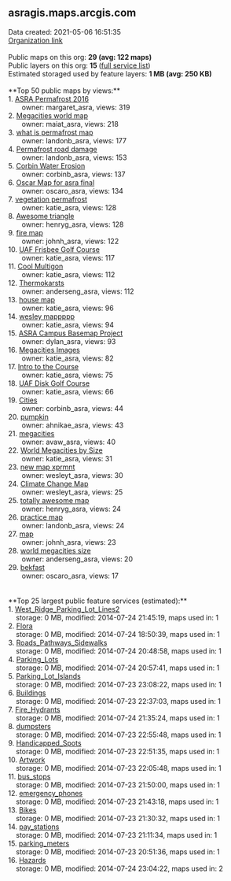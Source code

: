 <h2>asragis.maps.arcgis.com</h2> Data created: 2021-05-06 16:51:35 <br /><a target='new' href='https://asragis.maps.arcgis.com'>Organization link</a><br /><br />Public maps on this org: <b>29 (avg: 122 maps)</b><br />Public layers on this org: <b>15 </b>(<a target='new' href='https://services.arcgis.com/7UfoL2VGtU9id48b/ArcGIS/rest/services'>full service list</a>)<br />Estimated storaged used by feature layers: <b>1 MB (avg: 250 KB)</b><br /><br />**Top 50 public maps by views:**<br />  1. <a target='new' href='https://www.arcgis.com/home/item.html?id=078f0c4bd90d4fedb4df350620105684'>ASRA Permafrost 2016</a> <br />  &nbsp;&nbsp;&nbsp;&nbsp; &nbsp;&nbsp;owner: margaret_asra, views: 319<br />  2. <a target='new' href='https://www.arcgis.com/home/item.html?id=02d10cd2c5074fc88f4b3d36b67877e3'>Megacities world map</a> <br />  &nbsp;&nbsp;&nbsp;&nbsp; &nbsp;&nbsp;owner: maiat_asra, views: 218<br />  3. <a target='new' href='https://www.arcgis.com/home/item.html?id=31082445a4454ad8a9f661266f6c3d6c'>what is permafrost map</a> <br />  &nbsp;&nbsp;&nbsp;&nbsp; &nbsp;&nbsp;owner: landonb_asra, views: 177<br />  4. <a target='new' href='https://www.arcgis.com/home/item.html?id=c0042620efe040d5a471135e94d6268a'>Permafrost road damage</a> <br />  &nbsp;&nbsp;&nbsp;&nbsp; &nbsp;&nbsp;owner: landonb_asra, views: 153<br />  5. <a target='new' href='https://www.arcgis.com/home/item.html?id=8cb4cd82d6a3470098c257ea769f302f'>Corbin Water Erosion</a> <br />  &nbsp;&nbsp;&nbsp;&nbsp; &nbsp;&nbsp;owner: corbinb_asra, views: 137<br />  6. <a target='new' href='https://www.arcgis.com/home/item.html?id=00e504b22db04107ba5179c691df2570'>Oscar Map for asra final</a> <br />  &nbsp;&nbsp;&nbsp;&nbsp; &nbsp;&nbsp;owner: oscaro_asra, views: 134<br />  7. <a target='new' href='https://www.arcgis.com/home/item.html?id=a515d6e99f224d1881812a7431e4451e'>vegetation permafrost</a> <br />  &nbsp;&nbsp;&nbsp;&nbsp; &nbsp;&nbsp;owner: katie_asra, views: 128<br />  8. <a target='new' href='https://www.arcgis.com/home/item.html?id=759247b9b7f0476bab623b4fd5fb7691'>Awesome triangle</a> <br />  &nbsp;&nbsp;&nbsp;&nbsp; &nbsp;&nbsp;owner: henryg_asra, views: 128<br />  9. <a target='new' href='https://www.arcgis.com/home/item.html?id=c3725bc489b74a2482d4ac35c80be361'>fire map</a> <br />  &nbsp;&nbsp;&nbsp;&nbsp; &nbsp;&nbsp;owner: johnh_asra, views: 122<br />  10. <a target='new' href='https://www.arcgis.com/home/item.html?id=f80fca087a7947a298dec593d5c59ade'>UAF Frisbee Golf Course</a> <br />  &nbsp;&nbsp;&nbsp;&nbsp; &nbsp;&nbsp;owner: katie_asra, views: 117<br />  11. <a target='new' href='https://www.arcgis.com/home/item.html?id=4f73d2a8330e4807a1092e51faa8a2f2'>Cool Multigon</a> <br />  &nbsp;&nbsp;&nbsp;&nbsp; &nbsp;&nbsp;owner: katie_asra, views: 112<br />  12. <a target='new' href='https://www.arcgis.com/home/item.html?id=3f07c13218894a0b9d067f23454984f3'>Thermokarsts</a> <br />  &nbsp;&nbsp;&nbsp;&nbsp; &nbsp;&nbsp;owner: anderseng_asra, views: 112<br />  13. <a target='new' href='https://www.arcgis.com/home/item.html?id=cd0a58f5b42344bfb7b1fa9aa242ab83'>house map</a> <br />  &nbsp;&nbsp;&nbsp;&nbsp; &nbsp;&nbsp;owner: katie_asra, views: 96<br />  14. <a target='new' href='https://www.arcgis.com/home/item.html?id=71de41438b314057868eba9c2e405c32'>wesley mappppp</a> <br />  &nbsp;&nbsp;&nbsp;&nbsp; &nbsp;&nbsp;owner: katie_asra, views: 94<br />  15. <a target='new' href='https://www.arcgis.com/home/item.html?id=f8fb63f945ae4e72bb3793b2c8deb1f6'>ASRA Campus Basemap Project</a> <br />  &nbsp;&nbsp;&nbsp;&nbsp; &nbsp;&nbsp;owner: dylan_asra, views: 93<br />  16. <a target='new' href='https://www.arcgis.com/home/item.html?id=5b491cfbf4ad419da667c74093b26b5c'>Megacities Images</a> <br />  &nbsp;&nbsp;&nbsp;&nbsp; &nbsp;&nbsp;owner: katie_asra, views: 82<br />  17. <a target='new' href='https://www.arcgis.com/home/item.html?id=34b2d43ee65142e28630eb35439a8279'>Intro to the Course</a> <br />  &nbsp;&nbsp;&nbsp;&nbsp; &nbsp;&nbsp;owner: katie_asra, views: 75<br />  18. <a target='new' href='https://www.arcgis.com/home/item.html?id=bacc6fd84184462c8662691494b987c8'>UAF Disk Golf Course</a> <br />  &nbsp;&nbsp;&nbsp;&nbsp; &nbsp;&nbsp;owner: katie_asra, views: 66<br />  19. <a target='new' href='https://www.arcgis.com/home/item.html?id=4089432a30114b719f81f63aa2377872'>Cities</a> <br />  &nbsp;&nbsp;&nbsp;&nbsp; &nbsp;&nbsp;owner: corbinb_asra, views: 44<br />  20. <a target='new' href='https://www.arcgis.com/home/item.html?id=590b76c37bc14ca29c11a05122e21123'>pumpkin</a> <br />  &nbsp;&nbsp;&nbsp;&nbsp; &nbsp;&nbsp;owner: ahnikae_asra, views: 43<br />  21. <a target='new' href='https://www.arcgis.com/home/item.html?id=2813eb62af27461ba10167495ee65d1d'>megacities</a> <br />  &nbsp;&nbsp;&nbsp;&nbsp; &nbsp;&nbsp;owner: avaw_asra, views: 40<br />  22. <a target='new' href='https://www.arcgis.com/home/item.html?id=2446b74fb9e54128b26b8136b2c6cc6d'>World Megacities by Size</a> <br />  &nbsp;&nbsp;&nbsp;&nbsp; &nbsp;&nbsp;owner: katie_asra, views: 31<br />  23. <a target='new' href='https://www.arcgis.com/home/item.html?id=50c76f04f5304d4caa941f7dfcbffbc7'>new map xprmnt</a> <br />  &nbsp;&nbsp;&nbsp;&nbsp; &nbsp;&nbsp;owner: wesleyt_asra, views: 30<br />  24. <a target='new' href='https://www.arcgis.com/home/item.html?id=765445ba515e482d94aa16294ae8b9bb'>Climate Change Map</a> <br />  &nbsp;&nbsp;&nbsp;&nbsp; &nbsp;&nbsp;owner: wesleyt_asra, views: 25<br />  25. <a target='new' href='https://www.arcgis.com/home/item.html?id=8878844134c741d2bd48add3cf26c2b0'>totally awesome map</a> <br />  &nbsp;&nbsp;&nbsp;&nbsp; &nbsp;&nbsp;owner: henryg_asra, views: 24<br />  26. <a target='new' href='https://www.arcgis.com/home/item.html?id=52c9f068d15b43408d054d198f6febb2'>practice map</a> <br />  &nbsp;&nbsp;&nbsp;&nbsp; &nbsp;&nbsp;owner: landonb_asra, views: 24<br />  27. <a target='new' href='https://www.arcgis.com/home/item.html?id=e106ab3d98d24ff3a9253d6133b2fa80'>map</a> <br />  &nbsp;&nbsp;&nbsp;&nbsp; &nbsp;&nbsp;owner: johnh_asra, views: 23<br />  28. <a target='new' href='https://www.arcgis.com/home/item.html?id=58870556f65c40799f0e1281a660d2eb'>world megacities size</a> <br />  &nbsp;&nbsp;&nbsp;&nbsp; &nbsp;&nbsp;owner: anderseng_asra, views: 20<br />  29. <a target='new' href='https://www.arcgis.com/home/item.html?id=a47cf1d4d49443d78f45110702c22f7f'>bekfast</a> <br />  &nbsp;&nbsp;&nbsp;&nbsp; &nbsp;&nbsp;owner: oscaro_asra, views: 17<br /><br /><br />**Top 25 largest public feature services (estimated):**<br /> 1. <a target='new' href='https://www.arcgis.com/home/item.html?id=be06604d82364f71a3794e0c3407b113'>West_Ridge_Parking_Lot_Lines2</a><br /> &nbsp;&nbsp;&nbsp;&nbsp;storage: 0 MB, modified: 2014-07-24 21:45:19, maps used in: 1<br /> 2. <a target='new' href='https://www.arcgis.com/home/item.html?id=fb4deb9c2be54b5488a5f5ea97fb7403'>Flora</a><br /> &nbsp;&nbsp;&nbsp;&nbsp;storage: 0 MB, modified: 2014-07-24 18:50:39, maps used in: 1<br /> 3. <a target='new' href='https://www.arcgis.com/home/item.html?id=c67a988159b348b3b93c850b01bf2695'>Roads_Pathways_Sidewalks</a><br /> &nbsp;&nbsp;&nbsp;&nbsp;storage: 0 MB, modified: 2014-07-24 20:48:58, maps used in: 1<br /> 4. <a target='new' href='https://www.arcgis.com/home/item.html?id=6278f7795c004354ab36d776aaa3a7b3'>Parking_Lots</a><br /> &nbsp;&nbsp;&nbsp;&nbsp;storage: 0 MB, modified: 2014-07-24 20:57:41, maps used in: 1<br /> 5. <a target='new' href='https://www.arcgis.com/home/item.html?id=2d96c93d534e461499494a8fee523abc'>Parking_Lot_Islands</a><br /> &nbsp;&nbsp;&nbsp;&nbsp;storage: 0 MB, modified: 2014-07-23 23:08:22, maps used in: 1<br /> 6. <a target='new' href='https://www.arcgis.com/home/item.html?id=684b6743e55146dfb0881877a5788bff'>Buildings</a><br /> &nbsp;&nbsp;&nbsp;&nbsp;storage: 0 MB, modified: 2014-07-23 22:37:03, maps used in: 1<br /> 7. <a target='new' href='https://www.arcgis.com/home/item.html?id=2426fbb70de8473f84f9dda738dbe0f4'>Fire_Hydrants</a><br /> &nbsp;&nbsp;&nbsp;&nbsp;storage: 0 MB, modified: 2014-07-24 21:35:24, maps used in: 1<br /> 8. <a target='new' href='https://www.arcgis.com/home/item.html?id=6ad79372b0a843459ca9efe77729daf7'>dumpsters</a><br /> &nbsp;&nbsp;&nbsp;&nbsp;storage: 0 MB, modified: 2014-07-23 22:55:48, maps used in: 1<br /> 9. <a target='new' href='https://www.arcgis.com/home/item.html?id=51d471e45c8d4fcab70262f15ce19bf2'>Handicapped_Spots</a><br /> &nbsp;&nbsp;&nbsp;&nbsp;storage: 0 MB, modified: 2014-07-23 22:51:35, maps used in: 1<br /> 10. <a target='new' href='https://www.arcgis.com/home/item.html?id=eb291102b29c42daa0d2c84c1f969be4'>Artwork</a><br /> &nbsp;&nbsp;&nbsp;&nbsp;storage: 0 MB, modified: 2014-07-23 22:05:48, maps used in: 1<br /> 11. <a target='new' href='https://www.arcgis.com/home/item.html?id=6922a80ef7074eaba194d5764891ffa4'>bus_stops</a><br /> &nbsp;&nbsp;&nbsp;&nbsp;storage: 0 MB, modified: 2014-07-23 21:50:00, maps used in: 1<br /> 12. <a target='new' href='https://www.arcgis.com/home/item.html?id=7ff4efd8d2ca4444afd61cfe0d6a9cdf'>emergency_phones</a><br /> &nbsp;&nbsp;&nbsp;&nbsp;storage: 0 MB, modified: 2014-07-23 21:43:18, maps used in: 1<br /> 13. <a target='new' href='https://www.arcgis.com/home/item.html?id=11aa228c62ca400eb90cd9ab7b6cc000'>Bikes</a><br /> &nbsp;&nbsp;&nbsp;&nbsp;storage: 0 MB, modified: 2014-07-23 21:30:32, maps used in: 1<br /> 14. <a target='new' href='https://www.arcgis.com/home/item.html?id=4ae81a3930a34ca1a9d1991537900bf3'>pay_stations</a><br /> &nbsp;&nbsp;&nbsp;&nbsp;storage: 0 MB, modified: 2014-07-23 21:11:34, maps used in: 1<br /> 15. <a target='new' href='https://www.arcgis.com/home/item.html?id=28327b96e85d4f69af78e74f4b4ef147'>parking_meters</a><br /> &nbsp;&nbsp;&nbsp;&nbsp;storage: 0 MB, modified: 2014-07-23 20:51:36, maps used in: 1<br /> 16. <a target='new' href='https://www.arcgis.com/home/item.html?id=423b3567ee4e4df19808bb860e37553f'>Hazards</a><br /> &nbsp;&nbsp;&nbsp;&nbsp;storage: 0 MB, modified: 2014-07-24 23:04:22, maps used in: 2<br />